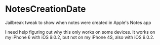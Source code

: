 # NotesCreationDate
Jailbreak tweak to show when notes were created in Apple's Notes app

I need help figuring out why this only works on some devices. It works on my iPhone 6 with iOS 9.0.2, but not on my iPhone 4S, also with iOS 9.0.2.
